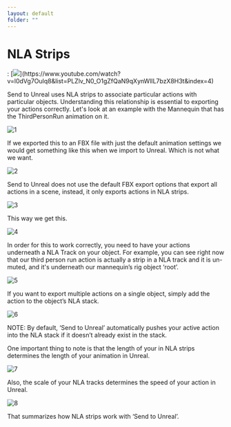 ```yaml
---
layout: default
folder: ""
---
```


# NLA Strips
:
[![](https://blender-tools-documentation.s3.amazonaws.com/send-to-unreal/videos/thumbnails/nla_tracks.png?)](https://www.youtube.com/watch?v=l0dVg7Oulq8&list=PLZlv_N0_O1gZfQaN9qXynWllL7bzX8H3t&index=4)



Send to Unreal uses NLA strips to associate particular actions with particular objects. Understanding this relationship is essential to exporting your actions correctly. Let's look at an example with the Mannequin that has the ThirdPersonRun animation on it. 

![1](https://blender-tools-documentation.s3.amazonaws.com/send-to-unreal/images/nla_strips/1.png)

If we exported this to an FBX file with just the default animation settings we would get something like this when we import to Unreal. Which is not what we want.

![2](https://blender-tools-documentation.s3.amazonaws.com/send-to-unreal/images/nla_strips/2.png)

Send to Unreal does not use the default FBX export options that export all actions in a scene, instead, it only exports actions in NLA strips.

![3](https://blender-tools-documentation.s3.amazonaws.com/send-to-unreal/images/nla_strips/3.png)

This way we get this.

![4](https://blender-tools-documentation.s3.amazonaws.com/send-to-unreal/images/nla_strips/4.png)

In order for this to work correctly, you need to have your actions underneath a NLA Track on your object. For example, you can see right now that our third person run action is actually a strip in a NLA track and it is un-muted, and it's underneath our mannequin’s rig object ‘root’.

![5](https://blender-tools-documentation.s3.amazonaws.com/send-to-unreal/images/nla_strips/5.png)

If you want to export multiple actions on a single object, simply add the action to the object’s NLA stack.

![6](https://blender-tools-documentation.s3.amazonaws.com/send-to-unreal/images/nla_strips/6.png)

NOTE: By default, ‘Send to Unreal’ automatically pushes your active action into the NLA stack if it doesn’t already exist in the stack.

One important thing to note is that the length of your in NLA strips determines the length of your animation in Unreal.

![7](https://blender-tools-documentation.s3.amazonaws.com/send-to-unreal/images/nla_strips/7.png)

Also, the scale of your NLA tracks determines the speed of your action in Unreal.

![8](https://blender-tools-documentation.s3.amazonaws.com/send-to-unreal/images/nla_strips/8.png)

That summarizes how NLA strips work with ‘Send to Unreal’.